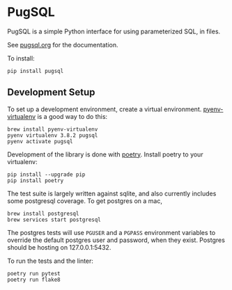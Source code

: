 # PugSQL

PugSQL is a simple Python interface for using parameterized SQL, in files.

See [pugsql.org](https://pugsql.org) for the documentation.

To install:

    pip install pugsql

## Development Setup

To set up a development environment, create a virtual environment. [pyenv-virtualenv](https://github.com/pyenv/pyenv-virtualenv)
is a good way to do this:

    brew install pyenv-virtualenv
    pyenv virtualenv 3.8.2 pugsql
    pyenv activate pugsql

Development of the library is done with [poetry](https://python-poetry.org/). Install poetry
to your virtualenv:

    pip install --upgrade pip
    pip install poetry

The test suite is largely written against sqlite, and also currently includes some postgresql coverage.
To get postgres on a mac,

    brew install postgresql
    brew services start postgresql

The postgres tests will use `PGUSER` and a `PGPASS` environment variables to override the default postgres user and
password, when they exist. Postgres should be hosting on 127.0.0.1:5432.

To run the tests and the linter:

    poetry run pytest
    poetry run flake8
